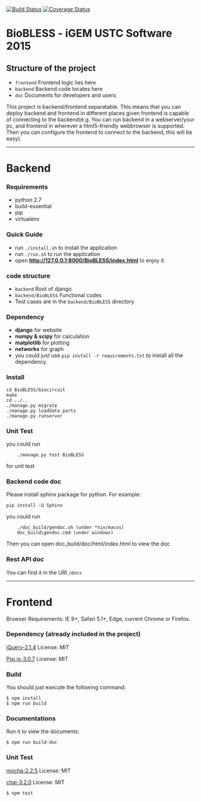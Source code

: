 [![Build Status](https://travis-ci.org/igemsoftware/USTC-Software2015.svg?branch=master)](https://travis-ci.org/igemsoftware/USTC-Software2015)
[![Coverage Status](https://coveralls.io/repos/igemsoftware/USTC-Software2015/badge.svg?branch=master&service=github)](https://coveralls.io/github/igemsoftware/USTC-Software2015?branch=master)
# BioBLESS - iGEM USTC Software 2015

## Structure of the project
+ `frontend` Frontend logic lies here
+ `backend`  Backend code locates here
+ `doc`      Documents for developers and users

This project is backend/frontend separatable. This means that you can deploy backend and frontend in different places given frontend is capable of connecting to the backend(e.g. You can run backend in a webserver/your pc, and frontend in wherever a html5-friendly webbrowser is supported. Then you can configure the frontend to connect to the backend, this will be easy). 

---
# Backend

### Requirements
+ python 2.7
+ build-essential
+ pip
+ virtualenv

### Quick Guide
+ run `./install.sh` to install the application
+ run `./run.sh` to run the application
+ open **http://127.0.0.1:8000/BioBLESS/index.html** to enjoy it.

### code structure
+ `backend` Root of django
+ `backend/BioBLESS` Functional codes
+  Test cases are in the `backend/BioBLESS` directory

### Dependency
+ **django** for website
+ **numpy & scipy** for calculation
+ **matplotlib** for plotting
+ **networkx** for graph
+ you could just use `pip install -r requirements.txt` to install all the dependency.

### Install
    cd BioBLESS/biocircuit
    make
    cd ../..
    ./manage.py migrate
    ./manage.py loaddata parts
    ./manage.py runserver
### Unit Test
you could run
```
    ./manage.py test BioBLESS
```
for unit test

### Backend code doc
Please install sphinx package for python.
For example:
```
pip install -U Sphinx
```
you could run
```
    ./doc_build/gendoc.sh (under *nix/macos)
    doc_build\gendoc.cmd (under windows)
```
   Then you can open doc_build/doc/html/index.html to view the doc

### Rest API doc
You can find it in the URI `/docs`

---
# Frontend

Browser Requirements: IE 9+, Safari 5.1+, Edge, current Chrome or Firefox.

### Dependency (already included in the project)

[jQuery-2.1.4](https://jquery.com/download/) License: MIT

[Pixi.js-3.0.7](https://github.com/GoodBoyDigital/pixi.js) License: MIT

### Build
You should just execute the following command:
```
$ npm install
$ npm run build
```
### Documentations
Run it to view the documents:
```
$ npm run build-doc
```
### Unit Test

[mocha-2.2.5](https://www.npmjs.com/package/mocha) License: MIT

[chai-3.2.0](https://github.com/chaijs/chai) License: MIT

```
$ npm test
```
